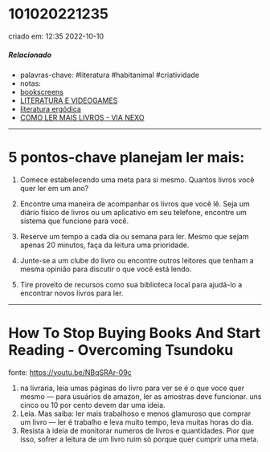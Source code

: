 # 101020221235
criado em: 12:35 2022-10-10

##### Relacionado
- palavras-chave: #literatura #habitanimal #criatividade 
- notas:
- [bookscreens](bookscreens.md)
- [LITERATURA E VIDEOGAMES](LITERATURA%20E%20VIDEOGAMES)
- [literatura ergódica](../4%20-%20REF%20BIBLIOGRÁFICA/literatura%20ergódica.md)
- [COMO LER MAIS LIVROS - VIA NEXO](COMO%20LER%20MAIS%20LIVROS%20-%20VIA%20NEXO.md)

---
# 5 pontos-chave planejam ler mais:  
  
1. Comece estabelecendo uma meta para si mesmo. Quantos livros você quer ler em um ano?  
  
2. Encontre uma maneira de acompanhar os livros que você lê. Seja um diário físico de livros ou um aplicativo em seu telefone, encontre um sistema que funcione para você.  
  
3. Reserve um tempo a cada dia ou semana para ler. Mesmo que sejam apenas 20 minutos, faça da leitura uma prioridade.  
  
4. Junte-se a um clube do livro ou encontre outros leitores que tenham a mesma opinião para discutir o que você está lendo.  
  
5. Tire proveito de recursos como sua biblioteca local para ajudá-lo a encontrar novos livros para ler.  

---
# How To Stop Buying Books And Start Reading - Overcoming Tsundoku
fonte: https://youtu.be/NBqSRAr-09c

1. na livraria, leia umas páginas do livro para ver se é o que voce quer mesmo — para usuários de amazon, ler as amostras deve funcionar. uns cinco ou 10 por cento devem dar uma ideia.
2. Leia. Mas saiba: ler mais trabalhoso e menos glamuroso que comprar um livro — ler é trabalho e leva muito tempo, leva muitas horas do dia. 
3. Resista à ideia de monitorar numeros de livros e quantidades. Pior que isso, sofrer a leitura de um livro ruim só porque quer cumprir uma meta.